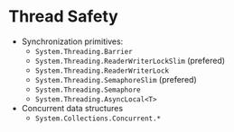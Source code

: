 # Thread Safety

- Synchronization primitives:
     - `System.Threading.Barrier`
     - `System.Threading.ReaderWriterLockSlim` (prefered)
     - `System.Threading.ReaderWriterLock`
     - `System.Threading.SemaphoreSlim` (prefered)
     - `System.Threading.Semaphore`
     - `System.Threading.AsyncLocal<T>`
- Concurrent data structures
     - `System.Collections.Concurrent.*`

